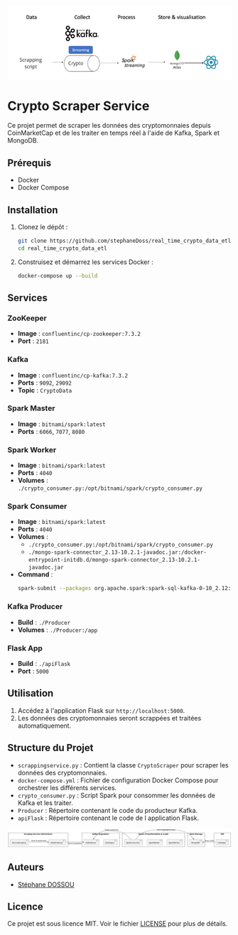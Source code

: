 ![Architecture du pipeline](./Architecture/Architecture.png)

# Crypto Scraper Service

Ce projet permet de scraper les données des cryptomonnaies depuis CoinMarketCap et de les traiter en temps réel à l'aide de Kafka, Spark et MongoDB.

## Prérequis

- Docker
- Docker Compose

## Installation

1. Clonez le dépôt :

   ```sh
   git clone https://github.com/stephaneDoss/real_time_crypto_data_etl
   cd real_time_crypto_data_etl
   ```

2. Construisez et démarrez les services Docker :
   ```sh
   docker-compose up --build
   ```

## Services

### ZooKeeper

- **Image** : `confluentinc/cp-zookeeper:7.3.2`
- **Port** : `2181`

### Kafka

- **Image** : `confluentinc/cp-kafka:7.3.2`
- **Ports** : `9092`, `29092`
- **Topic** : `CryptoData`

### Spark Master

- **Image** : `bitnami/spark:latest`
- **Ports** : `6066`, `7077`, `8080`

### Spark Worker

- **Image** : `bitnami/spark:latest`
- **Ports** : `4040`
- **Volumes** : `./crypto_consumer.py:/opt/bitnami/spark/crypto_consumer.py`

### Spark Consumer

- **Image** : `bitnami/spark:latest`
- **Ports** : `4040`
- **Volumes** :
  - `./crypto_consumer.py:/opt/bitnami/spark/crypto_consumer.py`
  - `./mongo-spark-connector_2.13-10.2.1-javadoc.jar:/docker-entrypoint-initdb.d/mongo-spark-connector_2.13-10.2.1-javadoc.jar`
- **Command** :
  ```sh
  spark-submit --packages org.apache.spark:spark-sql-kafka-0-10_2.12:3.1.2,org.apache.kafka:kafka-clients:2.8.0,org.mongodb.spark:mongo-spark-connector_2.12:3.0.1 /opt/bitnami/spark/crypto_consumer.py
  ```

### Kafka Producer

- **Build** : `./Producer`
- **Volumes** : `./Producer:/app`

### Flask App

- **Build** : `./apiFlask`
- **Port** : `5000`

## Utilisation

1. Accédez à l'application Flask sur `http://localhost:5000`.
2. Les données des cryptomonnaies seront scrappées et traitées automatiquement.

## Structure du Projet

- `scrappingservice.py` : Contient la classe `CryptoScraper` pour scraper les données des cryptomonnaies.
- `docker-compose.yml` : Fichier de configuration Docker Compose pour orchestrer les différents services.
- `crypto_consumer.py` : Script Spark pour consommer les données de Kafka et les traiter.
- `Producer` : Répertoire contenant le code du producteur Kafka.
- `apiFlask` : Répertoire contenant le code de l application Flask.

![Diagramme d'Architecture du pipeline](./Architecture/Diagramme.png)

## Auteurs

- [Stéphane DOSSOU](https://github.com/stephaneDoss)

## Licence

Ce projet est sous licence MIT. Voir le fichier [LICENSE](LICENSE) pour plus de détails.
